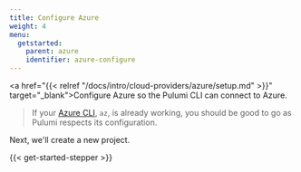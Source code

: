 ```yaml
---
title: Configure Azure
weight: 4
menu:
  getstarted:
    parent: azure
    identifier: azure-configure
---
```


<!-- TODO inline a streamlined version of configuring the cloud here. -->

<a href="{{< relref "/docs/intro/cloud-providers/azure/setup.md" >}}" target="_blank">Configure Azure</a> so the Pulumi CLI can connect to Azure.

> If your <a href="https://docs.microsoft.com/en-us/cli/azure/" target="_blank">Azure CLI</a>, `az`, is already working, you should be good to go as Pulumi respects its configuration.

Next, we'll create a new project.

{{< get-started-stepper >}}
